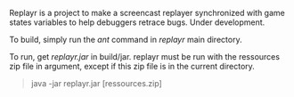Replayr is a project to make a screencast replayer synchronized with game states variables to help debuggers retrace bugs. Under development.

To build, simply run the *ant* command in *replayr* main directory.

To run, get *replayr.jar* in build/jar. replayr must be run with the ressources zip file in argument, except if this zip file is in the current directory.

>	java -jar replayr.jar [ressources.zip]
